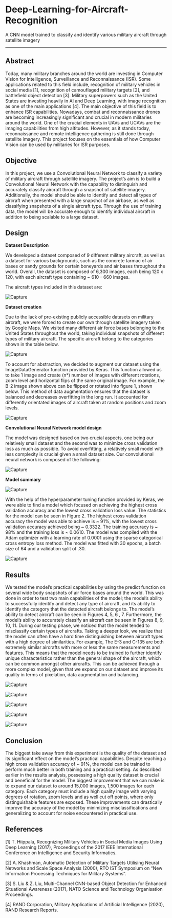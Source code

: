# Deep-Learning-for-Aircraft-Recognition
A CNN model trained to classify and identify various military aircraft through satellite imagery

-------------------------------------------------------------------------------------------------

## Abstract

Today, many military branches around the world are investing in Computer Vision for Intelligence, Surveillance and Reconnaissance (ISR). Some applications related to this field include, recognition of military vehicles in social media [1], recognition of camouflaged military targets [2], and battlefield object detection [3]. Military superpowers such as the United States are investing heavily in AI and Deep Learning, with image recognition as one of the main applications [4]. The main objective of this field is to enhance ISR capabilities. Nowadays, combat and reconnaissance drones are becoming increasingly significant and crucial in modern militaries around the world. One of the crucial elements in UAVs and UCAVs are the imaging capabilities from high altitudes. However, as it stands today, reconnaissance and remote intelligence gathering is still done through satellite imagery. This project focuses on the essentials of how Computer Vision can be used by militaries for ISR purposes.

## Objective

In this project, we use a Convolutional Neural Network to classify a variety of military aircraft through satellite imagery. The project’s aim is to build a Convolutional Neural Network with the capability to distinguish and accurately classify aircraft through a snapshot of satellite imagery.  Additionally, the model should be able to identify and detect all types of aircraft when presented with a large snapshot of an airbase, as well as classifying snapshots of a single aircraft type. Through the use of training data, the model will be accurate  enough to identify individual aircraft in addition to being scalable to a large dataset.

## Design

**Dataset Description**

We developed a dataset composed of 9 different military aircraft, as well as a dataset for various backgrounds, such as the concrete tarmac of air bases or sandy grounds for certain boneyards and air bases throughout the world. Overall, the dataset is composed of 6,300 images, each being 120 x 120, with each aircraft type containing ~ 610 - 660 images.

The aircraft types included in this dataset are:

![Capture](https://user-images.githubusercontent.com/19809069/115973276-c1de3080-a521-11eb-885a-4bdfdebb1288.JPG)

**Dataset creation**

Due to the lack of pre-existing publicly accessible datasets on military aircraft, we were forced to create our own through satellite imagery taken by Google Maps. We visited many different air force bases belonging to the United States throughout the world, taking individual snapshots of different types of military aircraft. The specific aircraft belong to the categories shown in the table below. 

![Capture](https://user-images.githubusercontent.com/19809069/115973223-58f6b880-a521-11eb-88ca-bd76ed276f21.JPG)


To account for abstraction, we decided to augment our dataset using the  ImageDataGenerator function provided by Keras. This function allowed us to take 1 image and create (n*) number of images with different rotations, zoom level and horizontal flips of the same original image. For example, the B-2 image shown above can be flipped or rotated into figure 1, shown below. This method of data augmentation ensures that the dataset is balanced and decreases overfitting in the long run. It accounted for differently orientated images of aircraft taken at random positions and zoom levels.

![Capture](https://user-images.githubusercontent.com/19809069/115973235-6d3ab580-a521-11eb-9df6-2494bc57a17a.JPG)

**Convolutional Neural Network model design**

The model was designed based on two crucial aspects, one being  our relatively small dataset and the second was to minimize cross validation loss as much as possible. To avoid overfitting, a relatively small model with less complexity is crucial given a small dataset size. Our convolutional neural network is composed of the following:

![Capture](https://user-images.githubusercontent.com/19809069/115973253-880d2a00-a521-11eb-8d4a-64df9310180d.JPG)

**Model summary**

![Capture](https://user-images.githubusercontent.com/19809069/115973258-99563680-a521-11eb-96d1-4c93e491fb84.JPG)


With the help of the hyperparameter tuning  function provided by Keras, we were able to find a model which focused on achieving the highest cross validation accuracy and the lowest cross validation loss value.  The statistics for the model can be seen in Figure 2. The highest cross validation accuracy the model was able to achieve is ~ 91%, with the lowest cross validation accuracy achieved being ~ 0.3322. The training accuracy is ~ 98% and the training loss is ~ 0.0610. The model was compiled with the Adam optimizer with a learning rate of 0.0001 using the sparse categorical cross entropy loss method. The model was fitted with 30 epochs, a batch size of 64 and a validation split of .30.

![Capture](https://user-images.githubusercontent.com/19809069/115973270-aa06ac80-a521-11eb-956f-ac18f40f731e.JPG)

## Results

We tested the model’s practical capabilities by using the predict function on several wide body snapshots of air force bases around the world. This was done in order to test two main capabilities of the model; the model’s ability to successfully identify and detect any type of aircraft, and its ability to identify the category that the detected aircraft belongs to. The model’s ability to detect aircraft can be seen in Figures 4, 5, 6 , 7. Furthermore, the model’s ability to accurately classify an aircraft can be seen in Figures 8, 9, 10, 11. During our testing phase, we noticed that the model tended to misclassify certain types of aircrafts. Taking a deeper look, we realize that the model can often have a hard time distinguishing between aircraft types with a high degree of similarities. For example, The E-3 and C-135 are both extremely similar aircrafts with more or less the same measurements and features. This means that the model needs to be trained to further identify unique characteristics rather than the general shape of the aircraft, which can be common amongst other aircrafts. This can be achieved through a more complex model, given that we expand on our dataset and improve its quality in terms of pixelation, data augmentation and balancing. 

![Capture](https://user-images.githubusercontent.com/19809069/115973342-521c7580-a522-11eb-84fc-b7b7aa8812d5.JPG)

![Capture](https://user-images.githubusercontent.com/19809069/115973333-3b761e80-a522-11eb-8fe2-e1f9fb8f1a58.JPG)

![Capture](https://user-images.githubusercontent.com/19809069/115973316-079af900-a522-11eb-8739-a2370ec4ccb5.JPG)

![Capture](https://user-images.githubusercontent.com/19809069/115973323-1d102300-a522-11eb-9a92-c13b67382829.JPG)

![Capture](https://user-images.githubusercontent.com/19809069/115973330-2b5e3f00-a522-11eb-9ff2-823d32ee25b2.JPG)


## Conclusion

The biggest take away from this experiment is the quality of the dataset and its significant effect on the model’s practical capabilities. Despite reaching a high cross validation accuracy of ~ 91%, the model can be trained to perform much better in both training and a practical setting. As described earlier in the results analysis, possessing a high quality dataset is crucial and beneficial for the model. The biggest improvement that we can make is to expand our dataset to around 15,000 images, 1,500 images for each category. Each category must include a high quality image with varying degrees of rotation, zoom levels and as well cut off points, where only distinguishable features are exposed. These improvements can drastically improve the accuracy of the model by minimizing misclassifications and generalizing to account for noise encountered in practical use.


## References

[1] T. Hiippala, Recognizing Military Vehicles in Social Media Images Using Deep Learning (2017), Proceedings of the 2017 IEEE International Conference on Intelligence and Security Informatics.

[2] A. Khashman, Automatic Detection of Military Targets Utilising Neural Networks and Scale Space Analysis (2000), RTO IST Symposium on “New Information Processing Techniques for Military Systems”.

[3] S. Liu & Z. Liu, Multi-Channel CNN-based Object Detection for Enhanced Situational Awareness (2017), NATO Science and Technology Organisation Proceedings.

[4] RAND Corporation, Military Applications of Artificial Intelligence (2020), RAND Research Reports.

